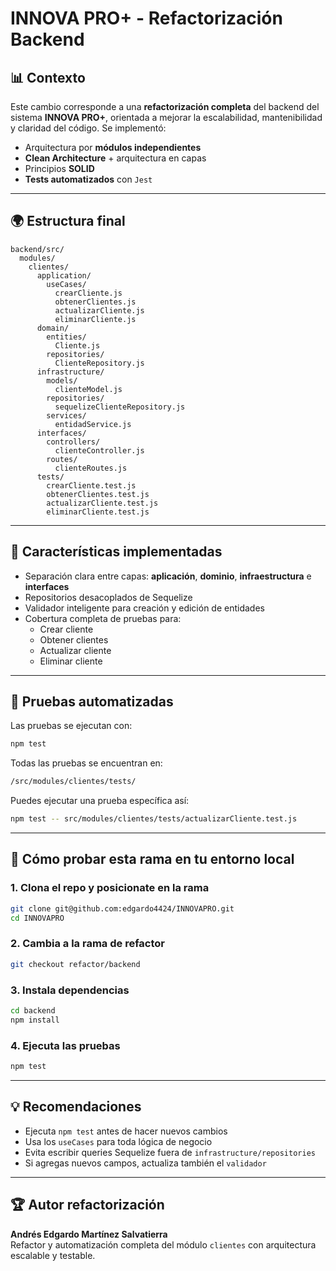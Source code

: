 # INNOVA PRO+ - Refactorización Backend

## 📊 Contexto
Este cambio corresponde a una **refactorización completa** del backend del sistema **INNOVA PRO+**, orientada a mejorar la escalabilidad, mantenibilidad y claridad del código. Se implementó:

- Arquitectura por **módulos independientes**
- **Clean Architecture** + arquitectura en capas
- Principios **SOLID**
- **Tests automatizados** con `Jest`

---

## 🌍 Estructura final

```
backend/src/
  modules/
    clientes/
      application/
        useCases/
          crearCliente.js
          obtenerClientes.js
          actualizarCliente.js
          eliminarCliente.js
      domain/
        entities/
          Cliente.js
        repositories/
          ClienteRepository.js
      infrastructure/
        models/
          clienteModel.js
        repositories/
          sequelizeClienteRepository.js
        services/
          entidadService.js
      interfaces/
        controllers/
          clienteController.js
        routes/
          clienteRoutes.js
      tests/
        crearCliente.test.js
        obtenerClientes.test.js
        actualizarCliente.test.js
        eliminarCliente.test.js
```

---

## 🚀 Características implementadas

- Separación clara entre capas: **aplicación**, **dominio**, **infraestructura** e **interfaces**
- Repositorios desacoplados de Sequelize
- Validador inteligente para creación y edición de entidades
- Cobertura completa de pruebas para:
  - Crear cliente
  - Obtener clientes
  - Actualizar cliente
  - Eliminar cliente

---

## 🔧 Pruebas automatizadas

Las pruebas se ejecutan con:

```bash
npm test
```

Todas las pruebas se encuentran en:
```bash
/src/modules/clientes/tests/
```

Puedes ejecutar una prueba específica así:
```bash
npm test -- src/modules/clientes/tests/actualizarCliente.test.js
```

---

## 👀 Cómo probar esta rama en tu entorno local

### 1. Clona el repo y posicionate en la rama
```bash
git clone git@github.com:edgardo4424/INNOVAPRO.git
cd INNOVAPRO
```

### 2. Cambia a la rama de refactor
```bash
git checkout refactor/backend
```

### 3. Instala dependencias
```bash
cd backend
npm install
```

### 4. Ejecuta las pruebas
```bash
npm test
```

---

## 💡 Recomendaciones
- Ejecuta `npm test` antes de hacer nuevos cambios
- Usa los `useCases` para toda lógica de negocio
- Evita escribir queries Sequelize fuera de `infrastructure/repositories`
- Si agregas nuevos campos, actualiza también el `validador`

---

## 🏆 Autor refactorización
**Andrés Edgardo Martínez Salvatierra**  
Refactor y automatización completa del módulo `clientes` con arquitectura escalable y testable.